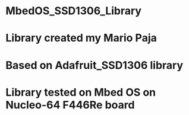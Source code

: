 # MbedOS_SSD1306_Library
# Library created my Mario Paja
# Based on Adafruit_SSD1306 library
# Library tested on Mbed OS on Nucleo-64 F446Re board
